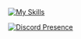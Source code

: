 [![My Skills](https://skillicons.dev/icons?i=py,js,ts,react,svelte,nodejs,rust)](https://skillicons.dev)

[![Discord Presence](https://lanyard.cnrad.dev/api/134306884617371648)](https://discord.com/users/134306884617371648)
